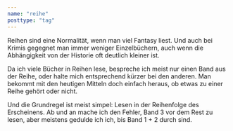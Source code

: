 ```yaml
---
name: "reihe"
posttype: "tag"
---
```


Reihen sind eine Normalität, wenn man viel Fantasy liest. Und auch bei Krimis gegegnet man immer weniger Einzelbüchern, auch wenn die Abhängigkeit von der Historie oft deutlich kleiner ist.

Da ich viele Bücher in Reihen lese, bespreche ich meist nur einen Band aus der Reihe, oder halte mich entsprechend kürzer bei den anderen. Man bekommt mit den heutigen Mitteln doch einfach heraus, ob etwas zu einer Reihe gehört oder nicht.

Und die Grundregel ist meist simpel: Lesen in der Reihenfolge des Erscheinens. Ab und an mache ich den Fehler, Band 3 vor dem Rest zu lesen, aber meistens gedulde ich ich, bis Band 1 + 2 durch sind.
